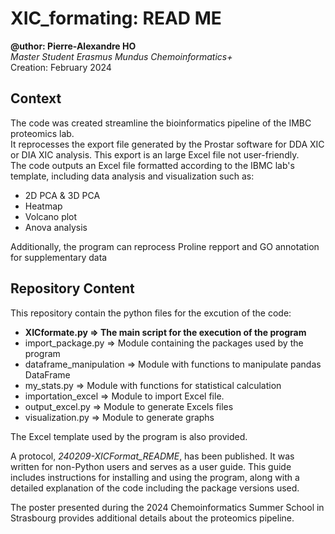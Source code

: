# XIC_formating: READ ME

**@uthor: Pierre-Alexandre HO**  
*Master Student Erasmus Mundus Chemoinformatics+*  
Creation: February 2024

## Context

The code was created  streamline the bioinformatics pipeline of the IMBC proteomics lab.  
It reprocesses the export file generated by the Prostar software for DDA XIC or DIA XIC analysis. This export is an large Excel file not user-friendly.  
The code outputs an Excel file formatted according to the IBMC lab's template, including data analysis and visualization such as:
- 2D PCA & 3D PCA
- Heatmap
- Volcano plot
- Anova analysis

Additionally, the program can reprocess Proline repport and GO annotation for supplementary data

  ## Repository Content

  This repository contain the python files for the excution of the code:  
  -  **XICformate.py => The main script for the execution of the program**
  -  import_package.py => Module containing the packages used by the program
  -  dataframe_manipulation => Module with functions to manipulate pandas DataFrame
  -  my_stats.py => Module with functions for statistical calculation
  -  importation_excel => Module to import Excel file.
  -  output_excel.py => Module to generate Excels files
  -  visualization.py => Module to generate graphs

The Excel template used by the program is also provided.

A protocol, *240209-XICFormat_README*, has been published. It was written for non-Python users and serves as a user guide.
This guide includes instructions for installing and using the program, along with a detailed explanation of the code including the package versions used.

The poster presented during the 2024 Chemoinformatics Summer School in Strasbourg provides additional details about the proteomics pipeline.

